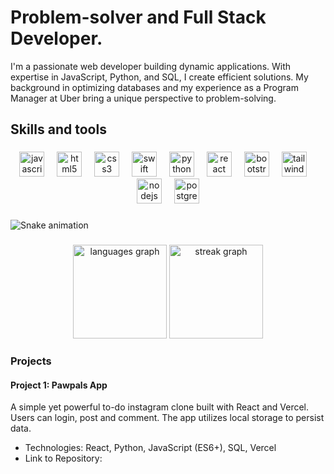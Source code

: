 # **Problem-solver and Full Stack Developer.** 

I'm a passionate web developer building dynamic applications. With expertise in JavaScript, Python, and SQL, I create efficient solutions. My background in optimizing databases and my experience as a Program Manager at Uber bring a unique perspective to problem-solving. 


<h2 align="left">Skills and tools</h2>

###

<div align="center">
  <img src="https://skillicons.dev/icons?i=js" height="40" alt="javascript logo"  />
  <img width="12" />
  <img src="https://skillicons.dev/icons?i=html" height="40" alt="html5 logo"  />
  <img width="12" />
  <img src="https://skillicons.dev/icons?i=css" height="40" alt="css3 logo"  />
  <img width="12" />
  <img src="https://skillicons.dev/icons?i=swift" height="40" alt="swift logo"  />
  <img width="12" />
  <img src="https://skillicons.dev/icons?i=py" height="40" alt="python logo"  />
  <img width="12" />
  <img src="https://skillicons.dev/icons?i=react" height="40" alt="react logo"  />
  <img width="12" />
  <img src="https://skillicons.dev/icons?i=bootstrap" height="40" alt="bootstrap logo"  />
  <img width="12" />
  <img src="https://skillicons.dev/icons?i=tailwind" height="40" alt="tailwindcss logo"  />
  <img width="12" />
  <img src="https://skillicons.dev/icons?i=nodejs" height="40" alt="nodejs logo"  />
  <img width="12" />
  <img src="https://skillicons.dev/icons?i=postgres" height="40" alt="postgresql logo"  />
</div>

###

<img src="https://raw.githubusercontent.com/maxdenuevo/maxdenuevo/output/snake.svg" alt="Snake animation" />

###

<div align="center">
  <img src="https://github-readme-stats.vercel.app/api/top-langs?username=maxdenuevo&locale=en&hide_title=false&layout=compact&card_width=320&langs_count=5&theme=great-gatsby&hide_border=false&order=2" height="150" alt="languages graph"  />
  <img src="https://streak-stats.demolab.com?user=maxdenuevo&locale=en&mode=daily&theme=great-gatsby&hide_border=false&border_radius=5&order=3" height="150" alt="streak graph"  />
</div>

###
### Projects

#### Project 1: Pawpals App

A simple yet powerful to-do instagram clone built with React and Vercel. Users can login, post and comment. The app utilizes local storage to persist data.

- Technologies: React, Python, JavaScript (ES6+), SQL, Vercel
- Link to Repository: 
